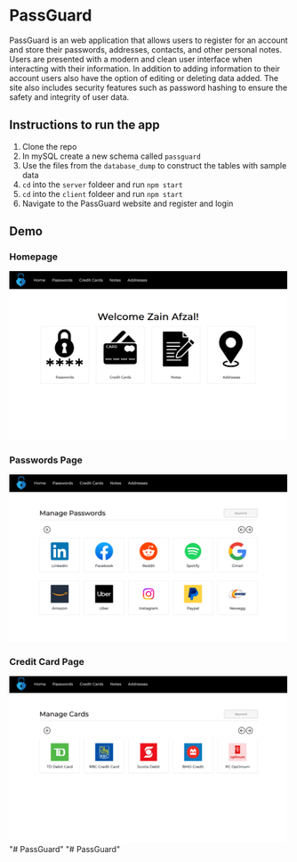 # PassGuard

PassGuard is an web application that allows users to register for an account and store their passwords, addresses, contacts, and other personal notes. Users are presented with a modern and clean user interface when interacting with their information. In addition to adding information to their account users also have the option of editing or deleting data added. The site also includes security features such as password hashing to ensure the safety and integrity of user data.

## Instructions to run the app

1. Clone the repo
2. In mySQL create a new schema called `passguard`
3. Use the files from the `database_dump` to construct the tables with sample data
4. `cd` into the `server` foldeer and run `npm start`
5. `cd` into the `client` foldeer and run `npm start`
6. Navigate to the PassGuard website and register and login

## Demo

### Homepage

<img src="https://github.com/zainafzal0/PassGuard/blob/master/images/home.png" alt="home_page" width="500"/>

### Passwords Page

<img src="https://github.com/zainafzal0/PassGuard/blob/master/images/sites.png" alt="sites" width="500"/>

### Credit Card Page

<img src="https://github.com/zainafzal0/PassGuard/blob/master/images/cards.png" alt="credit_page" width="500"/>
"# PassGuard" 
"# PassGuard" 
